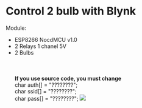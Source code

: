 # Control 2 bulb with Blynk
Module:
- ESP8266 NocdMCU v1.0
- 2 Relays 1 chanel 5V
- 2 Bulbs\
\
\
\
**If you use source code, you must change**\
char auth[] = "????????";\
char ssid[] = "????????";\
char pass[] = "????????";
![](https://github.com/lhnguyen99/Arduino/blob/master/Project/Control%202%20bulb%20with%20Blynk/Blynk.png)

